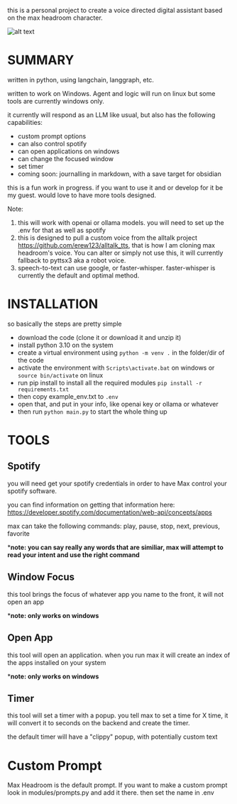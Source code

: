 this is a personal project to create a voice directed digital assistant based on the max headroom character.

![alt text](https://www.cartoonbrew.com/wp-content/uploads/2013/05/maxheadroom_main-1280x600.jpg)

# SUMMARY

written in python, using langchain, langgraph, etc.

written to work on Windows. Agent and logic will run on linux but some tools are currently windows only.

it currently will respond as an LLM like usual, but also has the following capabilities:

- custom prompt options
- can also control spotify
- can open applications on windows
- can change the focused window
- set timer
- coming soon:  journalling in markdown, with a save target for obsidian

this is a fun work in progress. if you want to use it and or develop for it be my guest. would love to have more tools designed.

Note:

1) this will work with openai or ollama models. you will need to set up the .env for that as well as spotify
2) this is designed to pull a custom voice from the alltalk project https://github.com/erew123/alltalk_tts, that is how I am cloning max headroom's voice. You can alter or simply not use this, it will currently fallback to pyttsx3 aka a robot voice.
3) speech-to-text can use google, or faster-whisper. faster-whisper is currently the default and optimal method.

# INSTALLATION

so basically the steps are pretty simple

- download the code (clone it or download it and unzip it)
- install python 3.10 on the system
- create a virtual environment using `python -m venv .` in the folder/dir of the code
- activate the environment with `Scripts\activate.bat` on windows or `source bin/activate` on linux
- run pip install to install all the required modules `pip install -r requirements.txt`
- then copy example_env.txt to `.env`
- open that, and put in your info, like openai key or ollama or whatever
- then run `python main.py` to start the whole thing up

# TOOLS

## Spotify

you will need get your spotify credentials in order to have Max control your spotify software.

you can find information on getting that information here: https://developer.spotify.com/documentation/web-api/concepts/apps

max can take the following commands: play, pause, stop, next, previous, favorite

***note: you can say really any words that are similiar, max will attempt to read your intent and use the right command**

## Window Focus

this tool brings the focus of whatever app you name to the front, it will not open an app

***note: only works on windows**

## Open App

this tool will open an application. when you run max it will create an index of the apps installed on your system

***note: only works on windows**

## Timer

this tool will set a timer with a popup. you tell max to set a time for X time, it will convert it to seconds on the backend and create the timer.

the default timer will have a "clippy" popup, with potentially custom text

# Custom Prompt

Max Headroom is the default prompt. If you want to make a custom prompt look in modules/prompts.py and add it there. then set the name in .env
